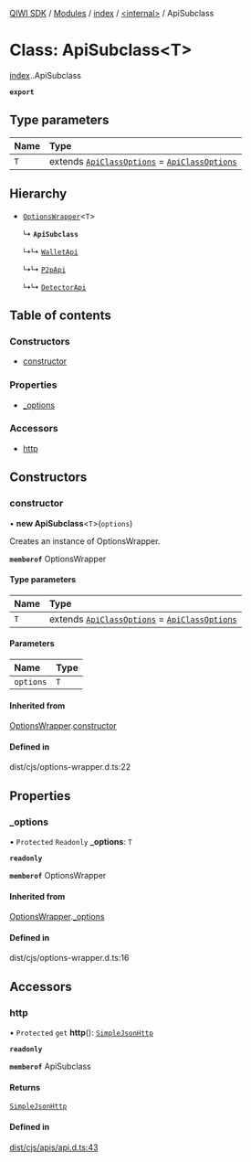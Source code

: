 [QIWI SDK](../README.md) / [Modules](../modules.md) / [index](../modules/index.md) / [<internal\>](../modules/index._internal_.md) / ApiSubclass

# Class: ApiSubclass<T\>

[index](../modules/index.md).[<internal>](../modules/index._internal_.md).ApiSubclass

**`export`**

## Type parameters

| Name | Type |
| :------ | :------ |
| `T` | extends [`ApiClassOptions`](../interfaces/index._internal_.ApiClassOptions.md) = [`ApiClassOptions`](../interfaces/index._internal_.ApiClassOptions.md) |

## Hierarchy

- [`OptionsWrapper`](index._internal_.OptionsWrapper.md)<`T`\>

  ↳ **`ApiSubclass`**

  ↳↳ [`WalletApi`](index._internal_.WalletApi.md)

  ↳↳ [`P2pApi`](index._internal_.P2pApi.md)

  ↳↳ [`DetectorApi`](index._internal_.DetectorApi.md)

## Table of contents

### Constructors

- [constructor](index._internal_.ApiSubclass.md#constructor)

### Properties

- [\_options](index._internal_.ApiSubclass.md#_options)

### Accessors

- [http](index._internal_.ApiSubclass.md#http)

## Constructors

### constructor

• **new ApiSubclass**<`T`\>(`options`)

Creates an instance of OptionsWrapper.

**`memberof`** OptionsWrapper

#### Type parameters

| Name | Type |
| :------ | :------ |
| `T` | extends [`ApiClassOptions`](../interfaces/index._internal_.ApiClassOptions.md) = [`ApiClassOptions`](../interfaces/index._internal_.ApiClassOptions.md) |

#### Parameters

| Name | Type |
| :------ | :------ |
| `options` | `T` |

#### Inherited from

[OptionsWrapper](index._internal_.OptionsWrapper.md).[constructor](index._internal_.OptionsWrapper.md#constructor)

#### Defined in

dist/cjs/options-wrapper.d.ts:22

## Properties

### \_options

• `Protected` `Readonly` **\_options**: `T`

**`readonly`**

**`memberof`** OptionsWrapper

#### Inherited from

[OptionsWrapper](index._internal_.OptionsWrapper.md).[_options](index._internal_.OptionsWrapper.md#_options)

#### Defined in

dist/cjs/options-wrapper.d.ts:16

## Accessors

### http

• `Protected` `get` **http**(): [`SimpleJsonHttp`](index._internal_.SimpleJsonHttp.md)

**`readonly`**

**`memberof`** ApiSubclass

#### Returns

[`SimpleJsonHttp`](index._internal_.SimpleJsonHttp.md)

#### Defined in

[dist/cjs/apis/api.d.ts:43](https://github.com/AlexXanderGrib/node-qiwi-sdk/blob/26a7b1c/dist/cjs/apis/api.d.ts#L43)

